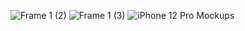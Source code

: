 ![Frame 1 (2)](https://github.com/loye22/hrms/assets/65570842/835b3600-cbe5-4d4f-8f30-dbddef999220)
![Frame 1 (3)](https://github.com/loye22/hrms/assets/65570842/e55c02b7-4238-4478-bbef-6ddb32eb4306)
![iPhone 12 Pro Mockups](https://github.com/loye22/hrms/assets/65570842/5bcd7cbf-ad68-4dfd-83ae-50fed3f2bce2)
